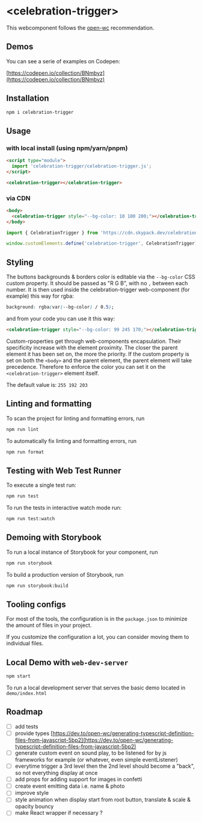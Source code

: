 # \<celebration-trigger>

This webcomponent follows the [open-wc](https://github.com/open-wc/open-wc) recommendation.

## Demos

You can see a serie of examples on Codepen:

[https://codepen.io/collection/BNmbyz](https://codepen.io/collection/BNmbyz)

## Installation

```bash
npm i celebration-trigger
```

## Usage

### with local install (using npm/yarn/pnpm)

```html
<script type="module">
  import 'celebration-trigger/celebration-trigger.js';
</script>

<celebration-trigger></celebration-trigger>
```

### via CDN

```html
<body>
  <celebration-trigger style="--bg-color: 10 100 200;"></celebration-trigger>
</body>
```

```js
import { CelebrationTrigger } from 'https://cdn.skypack.dev/celebration-trigger';

window.customElements.define('celebration-trigger', CelebrationTrigger);
```

## Styling

The buttons backgrounds & borders color is editable via the `--bg-color` CSS custom property.
It should be passed as "R G B", with no `,` between each number. It is then used inside the celebration-trigger web-component (for example) this way for rgba:

```css
background: rgba(var(--bg-color) / 0.5);
```

and from your code you can use it this way:

```html
<celebration-trigger style="--bg-color: 99 245 170;"></celebration-trigger>
```

Custom-rpoperties get through web-components encapsulation.
Their specificity increase with the element proximity. The closer the parent element it has been set on, the more the priority.
If the custom property is set on both the `<body>` and the parent element, the parent element will take precedence. Therefore to enforce the color you can set it on the `<celebration-trigger>` element itself.

The default value is: `255 192 203`

## Linting and formatting

To scan the project for linting and formatting errors, run

```bash
npm run lint
```

To automatically fix linting and formatting errors, run

```bash
npm run format
```

## Testing with Web Test Runner

To execute a single test run:

```bash
npm run test
```

To run the tests in interactive watch mode run:

```bash
npm run test:watch
```

## Demoing with Storybook

To run a local instance of Storybook for your component, run

```bash
npm run storybook
```

To build a production version of Storybook, run

```bash
npm run storybook:build
```

## Tooling configs

For most of the tools, the configuration is in the `package.json` to minimize the amount of files in your project.

If you customize the configuration a lot, you can consider moving them to individual files.

## Local Demo with `web-dev-server`

```bash
npm start
```

To run a local development server that serves the basic demo located in `demo/index.html`

## Roadmap

- [ ] add tests
- [ ] provide types [https://dev.to/open-wc/generating-typescript-definition-files-from-javascript-5bp2](https://dev.to/open-wc/generating-typescript-definition-files-from-javascript-5bp2)
- [ ] generate custom event on sound play, to be listened for by js frameworks for example (or whatever, even simple eventListener)
- [ ] everytime trigger a 3rd level then the 2nd level should become a "back", so not everything display at once
- [ ] add props for adding support for images in confetti
- [ ] create event emitting data i.e. name & photo
- [ ] improve style
- [ ] style animation when display start from root button, translate & scale & opacity bouncy
- [ ] make React wrapper if necessary ?
